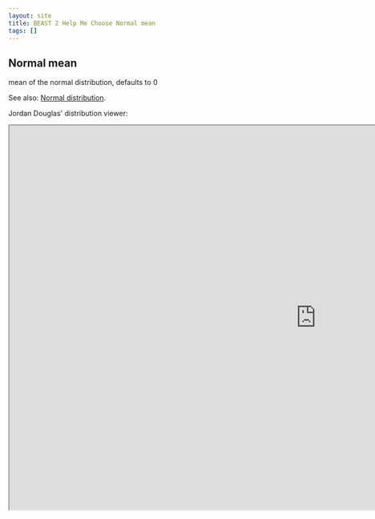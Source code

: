 ```yaml
---
layout: site
title: BEAST 2 Help Me Choose Normal mean
tags: []
---
```


## Normal mean

mean of the normal distribution, defaults to 0


See also: [Normal distribution](https://en.wikipedia.org/wiki/Normal_distribution).


Jordan Douglas' distribution viewer: 
<iframe width='1224' height='768' src='https://jordandouglas.github.io/distributions/' title='Distribution Viewer'></iframe>
